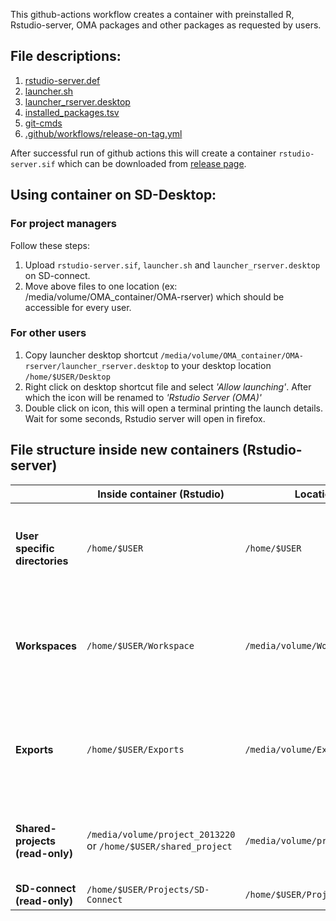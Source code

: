 This github-actions workflow creates a container with preinstalled R, Rstudio-server, OMA packages and other packages as requested by users.

## File descriptions:

1. [rstudio-server.def](rstudio-server.def)
2. [launcher.sh](launcher.sh)
3. [launcher_rserver.desktop](launcher_rserver.desktop)
4. [installed_packages.tsv](installed_packages.tsv)
5. [git-cmds](git-cmds)
6. [.github/workflows/release-on-tag.yml](.github/workflows/release-on-tag.yml)

After successful run of github actions this will create a container `rstudio-server.sif` which can be downloaded from [release page](https://github.com/microDM/OMA-Rstudio-server/releases).

## Using container on SD-Desktop:

### For project managers

Follow these steps:

1. Upload `rstudio-server.sif`, `launcher.sh` and `launcher_rserver.desktop` on SD-connect.
2. Move above files to one location (ex: /media/volume/OMA_container/OMA-rserver) which should be accessible for every user.

### For other users

1. Copy launcher desktop shortcut `/media/volume/OMA_container/OMA-rserver/launcher_rserver.desktop` to your desktop location `/home/$USER/Desktop`
2. Right click on desktop shortcut file and select *'Allow launching'*. After which the icon will be renamed to *'Rstudio Server (OMA)'*
3. Double click on icon, this will open a terminal printing the launch details. Wait for some seconds, Rstudio server will open in firefox.

## File structure inside new containers (Rstudio-server)


| |Inside container (Rstudio)|Location on drive|Description|
|---|---|---|---|
|**User specific directories**|`/home/$USER`|`/home/$USER`|All user files. Will not be accessible by other users. Can be used to store codes/analysis.|
|**Workspaces**|`/home/$USER/Workspace`|`/media/volume/Workspaces/users/$USER`|This folder is accessible for every user. You can store codes which you want to share with other users.|
|**Exports**|`/home/$USER/Exports`|`/media/volume/Exports/users/$USER`|This folder is intended for storing files which you want to export. This is also accessible for other users.|
|**Shared-projects (read-only)**|`/media/volume/project_2013220` or `/home/$USER/shared_project`|`/media/volume/project_2013220`|All files from SD-connect are copied in this folder and TSE objects are accessible|
|**SD-connect (read-only)**|`/home/$USER/Projects/SD-Connect`|`/home/$USER/Projects/SD-Connect`|Mounted SD-connect drive|


<!-- BEGIN: INSTALLED_PACKAGES -->

<!-- END: INSTALLED_PACKAGES -->
